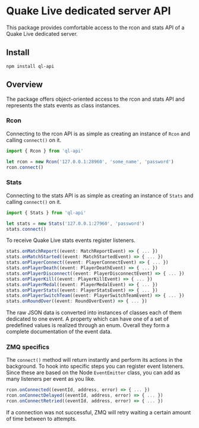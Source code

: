 # Quake Live dedicated server API

This package provides comfortable access to the rcon and stats API of a Quake Live dedicated server.

## Install

`npm install ql-api`

## Overview

The package offers object-oriented access to the rcon and stats API and represents the stats events as class instances.

### Rcon

Connecting to the rcon API is as simple as creating an instance of `Rcon` and calling `connect()` on it.

```typescript
import { Rcon } from 'ql-api'

let rcon = new Rcon('127.0.0.1:28960', 'some_name', 'password')
rcon.connect()
```

### Stats

Connecting to the stats API is as simple as creating an instance of `Stats` and calling `connect()` on it.

```typescript
import { Stats } from 'ql-api'

let stats = new Stats('127.0.0.1:27960', 'password')
stats.connect()
```

To receive Quake Live stats events register listeners.

```typescript
stats.onMatchReport((event: MatchReportEvent) => { ... })
stats.onMatchStarted((event: MatchStartedEvent) => { ... })
stats.onPlayerConnect((event: PlayerConnectEvent) => { ... })
stats.onPlayerDeath((event: PlayerDeathEvent) => { ... })
stats.onPlayerDisconnect((event: PlayerDisconnectEvent) => { ... })
stats.onPlayerKill((event: PlayerKillEvent) => { ... })
stats.onPlayerMedal((event: PlayerMedalEvent) => { ... })
stats.onPlayerStats((event: PlayerStatsEvent) => { ... })
stats.onPlayerSwitchTeam((event: PlayerSwitchTeamEvent) => { ... })
stats.onRoundOver((event: RoundOverEvent) => { ... })
```

The raw JSON data is converted into instances of classes each of them dedicated to one event. A property which can have one of a set of predefined values is realized through an enum. Overall they form a complete documentation of the event data.

### ZMQ specifics

The `connect()` method will return instantly and perform its actions in the background. To hook into specific steps you can register event listeners. Since these are based on the Node `EventEmitter` class, you can add as many listeners per event as you like.

```typescript
rcon.onConnected((eventId, address, error) => { ... })
rcon.onConnectDelayed((eventId, address, error) => { ... })
rcon.onConnectRetried((eventId, address, error) => { ... })
```

If a connection was not successful, ZMQ will retry waiting a certain amount of time between to attempts.